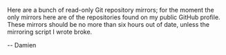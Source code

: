 Here are a bunch of read-only Git repository mirrors; for the moment the
only mirrors here are of the repositories found on my public GitHub
profile. These mirrors should be no more than six hours out of date,
unless the mirroring script I wrote broke.

-- Damien

